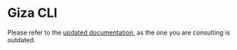 # Giza CLI

Please refer to the [updated documentation](https://docs.gizatech.xyz/), as the one you are consulting is outdated.
